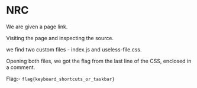 # NRC

We are given a page link.

Visiting the page and inspecting the source. 

we find two custom files - index.js and useless-file.css. 

Opening both files, we got the flag from the last line of the CSS, enclosed in a comment.

Flag:- ``flag{keyboard_shortcuts_or_taskbar}``
